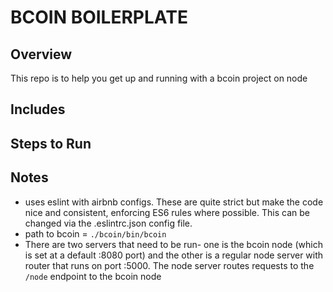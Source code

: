 # BCOIN BOILERPLATE
## Overview
This repo is to help you get up and running with a bcoin project on node

## Includes

## Steps to Run

## Notes
* uses eslint with airbnb configs. These are quite strict but make the code nice and consistent, enforcing ES6 rules where possible. This can be changed via the .eslintrc.json config file.
* path to bcoin = `./bcoin/bin/bcoin`
* There are two servers that need to be run- one is the bcoin node (which is set at a default :8080 port) and the other is a regular node server with router that runs on port :5000. The node server routes requests to the `/node` endpoint to the bcoin node
